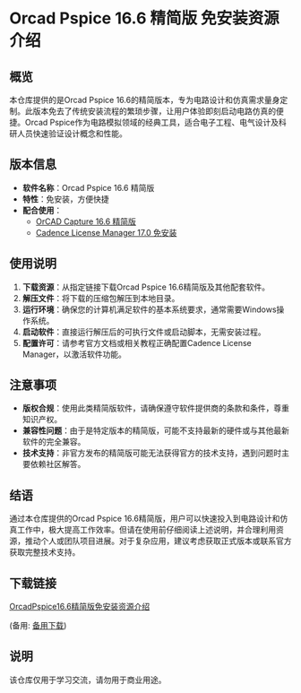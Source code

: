# Orcad Pspice 16.6 精简版 免安装资源介绍

## 概览

本仓库提供的是Orcad Pspice 16.6的精简版本，专为电路设计和仿真需求量身定制。此版本免去了传统安装流程的繁琐步骤，让用户体验即刻启动电路仿真的便捷。Orcad Pspice作为电路模拟领域的经典工具，适合电子工程、电气设计及科研人员快速验证设计概念和性能。

## 版本信息

- **软件名称**：Orcad Pspice 16.6 精简版
- **特性**：免安装，方便快捷
- **配合使用**：
    - [OrCAD Capture 16.6 精简版](https://download.csdn.net/download/codings/10384757)
    - [Cadence License Manager 17.0 免安装](https://download.csdn.net/download/codings/10385350)

## 使用说明

1. **下载资源**：从指定链接下载Orcad Pspice 16.6精简版及其他配套软件。
2. **解压文件**：将下载的压缩包解压到本地目录。
3. **运行环境**：确保您的计算机满足软件的基本系统要求，通常需要Windows操作系统。
4. **启动软件**：直接运行解压后的可执行文件或启动脚本，无需安装过程。
5. **配置许可**：请参考官方文档或相关教程正确配置Cadence License Manager，以激活软件功能。

## 注意事项

- **版权合规**：使用此类精简版软件，请确保遵守软件提供商的条款和条件，尊重知识产权。
- **兼容性问题**：由于是特定版本的精简版，可能不支持最新的硬件或与其他最新软件的完全兼容。
- **技术支持**：非官方发布的精简版可能无法获得官方的技术支持，遇到问题时主要依赖社区解答。

## 结语

通过本仓库提供的Orcad Pspice 16.6精简版，用户可以快速投入到电路设计和仿真工作中，极大提高工作效率。但请在使用前仔细阅读上述说明，并合理利用资源，推动个人或团队项目进展。对于复杂应用，建议考虑获取正式版本或联系官方获取完整技术支持。

## 下载链接
[OrcadPspice16.6精简版免安装资源介绍](https://pan.quark.cn/s/b9908acded23) 

(备用: [备用下载](https://pan.baidu.com/s/1zrHH3wKdlIoXiVBDsJ8C3Q?pwd=lxmb))

## 说明

该仓库仅用于学习交流，请勿用于商业用途。
